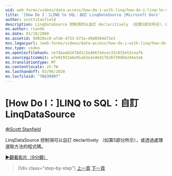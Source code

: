 ```yaml
---
uid: web-forms/videos/data-access/how-do-i-with-linq/how-do-i-linq-to-sql-custom-linqdatasource
title: '[How Do I：]LINQ to SQL：自訂 LinqDataSource |Microsoft Docs'
author: scottstanfield
description: LinqDataSource 控制項可以自訂 declaritively （如第5部分所示），或透過處理選取方法的程式碼。
ms.author: riande
ms.date: 01/10/2008
ms.assetid: 9d020ec8-a7a8-4753-b73a-d9d0584d72e3
msc.legacyurl: /web-forms/videos/data-access/how-do-i-with-linq/how-do-i-linq-to-sql-custom-linqdatasource
msc.type: video
ms.openlocfilehash: ce7daaab2478d1c5a4b67e6cec33c033e53ceafb
ms.sourcegitcommit: e7e91932a6e91a63e2e46417626f39d6b244a3ab
ms.translationtype: MT
ms.contentlocale: zh-TW
ms.lasthandoff: 03/06/2020
ms.locfileid: "78639997"
---
```

# <a name="how-do-i-linq-to-sql-custom-linqdatasource"></a>[How Do I：]LINQ to SQL：自訂 LinqDataSource

由[Scott Stanfield](https://github.com/scottstanfield)

LinqDataSource 控制項可以自訂 declaritively （如第5部分所示），或透過處理選取方法的程式碼。

[&#9654;觀看影片（9分鐘）](https://channel9.msdn.com/Blogs/ASP-NET-Site-Videos/how-do-i-linq-to-sql-custom-linqdatasource)

> [!div class="step-by-step"]
> [上一頁](how-do-i-linq-to-sql-linqdatasource.md)
> [下一頁](how-do-i-linq-to-sql-using-stored-procedures.md)
